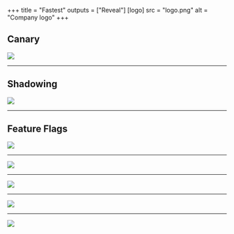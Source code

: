 +++
title = "Fastest"
outputs = ["Reveal"]
[logo]
src = "logo.png"
alt = "Company logo"
+++

## Canary

![](https://raw.githubusercontent.com/weaveworks/flagger/master/docs/diagrams/flagger-canary-overview.png)

---

## Shadowing

![](https://blog.christianposta.com/images/httpbindemo.png)

---

## Feature Flags

![](https://devblogs.microsoft.com/devops/wp-content/uploads/sites/6/2016/06/FeatureFlagsForSubscriptionManagement-1024x576.jpg)

---

![](https://blog.launchdarkly.com/wp-content/uploads/2015/10/ld_multivariate.png)

---

![](https://blog.launchdarkly.com/wp-content/uploads/2015/10/ld_ffdriven.png)

---

![](https://blog.launchdarkly.com/wp-content/uploads/2015/10/ld_abtesting.png)

---

![](https://blog.launchdarkly.com/wp-content/uploads/2015/10/ld_ffdd.png)
